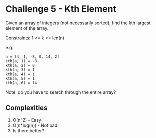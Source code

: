 # Challenge 5 - Kth Element

Given an array of integers (not necessarily sorted), find the kth largest element of the array.

Constraints: 1 <= k <= len(n)

e.g. 

```
a = [4, 1, -8, 0, 14, 2]
kth(a, 1) = -8
kth(a, 2) = 0
kth(a, 3) = 1
kth(a, 4) = 1
kth(a, 5) = 1
kth(a, 6) = 14
```

Note: do you have to search through the entire array?

## Complexities
1. O(n^2) - Easy
2. O(n*log(n)) - Not bad
3. Is there better?